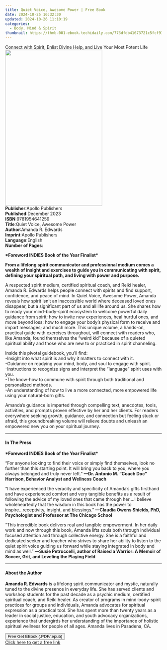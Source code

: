 ```yaml
---
title: Quiet Voice, Awesome Power | Free Book
date: 2024-10-25 16:32:30
updated: 2024-10-26 11:10:19
categories:
  - Body, Mind & Spirit
thumbnail: https://thmb-001-ebook.techidaily.com/773dfdb41673721c5fcf9142bf605c93cd68d095cadc798b2801c67b01f71022.jpg
---
```

<main id="book-container">
  <div class="flex flex-col">
    <div class="book-brief flex-1 py-6 px-4 sm:p-6 md:py-10 md:px-8">
      <!-- brief-->
      <div class="book-brief-main">
        Connect with Spirit, Enlist Divine Help, and Live Your Most Potent Life
      </div>
    </div>
    <div
      class="book-meta-info flex-1 grid gap-4 col-start-1 col-end-3 row-start-1 sm:mb-6 sm:grid-cols-4 lg:gap-6 lg:col-start-2 lg:row-end-6 lg:row-span-6 lg:mb-0"
    >
      <div
        class="book-meta-info-left place-content-center mt-4 p-4 text-sm leading-6 col-start-2 col-span-2 dark:text-slate-400"
      >
        <img
          class="w-full h-500 object-cover rounded-lg sm:h-255 sm:col-span-2 lg:col-span-full"
          src="https://img-001-ebook.techidaily.com/03f049c7155e4bfb05190013526478e5966c12cba3c4ba13e5634ba93ff1f98f.jpg"
          alt=""
          width="312"
          height="500"
        />
      </div>
      <div
        class="book-meta-info-right mt-2 col-start-1 row-start-2 col-span-3 self-center"
      >
        <!-- meta data  -->
        <div class="flex flex-col px-4 md:px-8">
          <div class="flex-1">
            <strong>Publisher</strong>:<span class="px-2"
              >Apollo Publishers</span
            >
          </div>
          <div class="flex-1">
            <strong>Published</strong>:<span class="px-2">December 2023</span>
          </div>
          <div class="flex-1">
            <strong>ISBN</strong>:<span class="px-2">9781954641259</span>
          </div>
          <div class="flex-1">
            <strong>Title</strong>:<span class="px-2"
              >Quiet Voice, Awesome Power</span
            >
          </div>
          <div class="flex-1">
            <strong>Author</strong>:<span class="px-2">Amanda R. Edwards</span>
          </div>
          <div class="flex-1">
            <strong>Imprint</strong>:<span class="px-2">Apollo Publishers</span>
          </div>
          <div class="flex-1">
            <strong>Language</strong>:<span class="px-2">English</span>
          </div>
          <div class="flex-1">
            <strong>Number of Pages</strong>:<span class="px-2"></span>
          </div>
        </div>
      </div>
    </div>
    <div class="book-description flex-1 py-6 px-4 sm:p-6 md:py-10 md:px-8">
      <div class="book-description-main">
        <div accordion-content="" id="description">
          <p><strong>*Foreword INDIES Book of the Year Finalist*</strong></p>
          <p>
            <b
              >From a lifelong spirit&nbsp;communicator and professional medium
              comes a wealth of insight and exercises&nbsp;to guide you in
              communicating with spirit, defining your spiritual&nbsp;path, and
              living with power and purpose.&nbsp;</b
            >
          </p>
          <p>
            A respected spirit medium, certified spiritual coach, and Reiki
            healer, Amanda R. Edwards helps people connect with spirits and find
            support, confidence, and peace of mind. In&nbsp;Quiet Voice, Awesome
            Power, Amanda reveals how spirit isn’t an inaccessible world where
            deceased loved ones disappear, but a significant part of us and all
            life around us. She shares how to ready your mind-body-spirit
            ecosystem to welcome powerful daily guidance from spirit; how to
            invite new experiences, heal hurtful ones, and move beyond loss; how
            to engage your body’s physical form to receive and impart messages;
            and much more. This unique volume, a hands-on, practical guide with
            exercises throughout, will connect with readers who, like Amanda,
            found themselves the “weird kid” because of a quieted spiritual
            ability and those who are new to or practiced in spirit channeling.
          </p>
          <p>
            Inside this pivotal guidebook, you’ll find:<br />-Insight into what
            spirit is and why it matters to connect with it.<br />-Guidance on
            readying your mind, body, and soul to engage with spirit.<br />-Instructions
            to recognize signs and interpret the “language” spirit uses with
            you.<br />-The know-how to commune with spirit through both
            traditional and personalized methods.<br />-An understanding of how
            to live a more connected, more empowered life using your
            natural-born gifts.
          </p>
          <p>
            Amanda’s guidance is imparted through compelling text, anecdotes,
            tools, activities, and prompts proven effective by her and her
            clients. For readers everywhere seeking growth, guidance, and
            connection but feeling stuck or afraid, this groundbreaking volume
            will relieve doubts and unleash an empowered new you on your
            spiritual journey.
          </p>
        </div>
        <div class="accordion-fader"></div>
      </div>
    </div>
    <div class="book-excerpts flex-1 py-6 px-4 sm:p-6 md:py-10 md:px-8">
      <!-- excerpts-->
      <div class="book-excerpts-main">
        <hr />
        <h4 class="placeholder placeholder-heading">
          <span>In The Press</span>
        </h4>
        <p></p>
        <p><strong>*Foreword INDIES Book of the Year Finalist*</strong></p>
        <p>
          “For anyone looking to find their voice or simply find themselves,
          look no further than this starting point. It will bring you back to
          you, where you always belonged and truly never left.”
          <strong
            >—Dr. Antonio M. “Coach Doc” Harrison, Behavior Analyst and Wellness
            Coach</strong
          >
        </p>
        <p>
          “I have experienced the veracity and specificity of Amanda’s gifts
          firsthand and have experienced comfort and very tangible benefits as a
          result of following the advice of my loved ones that came through
          her....I believe wholeheartedly that the wisdom in this book has the
          power to inspire...receptivity, insight, and blessings.”
          <strong
            >—Claudia Owens Shields, PhD, Psychologist and Professor at The
            Chicago School</strong
          >
        </p>
        <p>
          “This incredible book delivers real and tangible empowerment. In her
          daily work and now through this book, Amanda lifts souls both through
          individual focused&nbsp;attention and through collective energy. She
          is a faithful and dedicated seeker and teacher who strives to share
          her ability to listen to the quiet spirit voice guiding us forward
          while staying integrated in body and mind as well.”&nbsp;<strong
            >—Susie Petruccelli, author of Raised a Warrior: A Memoir of Soccer,
            Grit, and Leveling the Playing Field</strong
          >
        </p>
        <p></p>
      </div>
    </div>
    <div class="book-about-author flex-1 py-6 px-4 sm:p-6 md:py-10 md:px-8">
      <!-- about author-->
      <div class="book-main-author-main">
        <hr />
        <h4 class="placeholder placeholder-heading">
          <span>About the Author</span>
        </h4>
        <p></p>
        <p>
          <b>Amanda R. Edwards</b> is a lifelong spirit communicator and mystic,
          naturally tuned to the divine presence in everyday life. She has
          served clients and workshop students for the past decade as a psychic
          medium, certified spiritual coach, and Reiki healer. As creator of
          programs in mind-body-spirit practices for groups and individuals,
          Amanda advocates for spiritual expression as a practical tool. She has
          spent more than twenty years as a leader in social justice, education,
          and youth advocacy organizations, experience that undergirds her
          understanding of the importance of holistic spiritual wellness for
          people of all ages. Amanda lives in Pasadena, CA.
        </p>
        <p></p>
      </div>
    </div>
    <div class="book-free-get flex-1 py-6 px-4 sm:p-6 md:py-10 md:px-8">
      <button
        id="btn-free-get"
        class="bg-blue-500 hover:bg-blue-700 text-white font-bold py-2 px-4 rounded"
      >
        Free Get EBook (.PDF/.epub)
      </button>
      <div id="countdown-display" class="px-2 text-lg mt-2"></div>
      <a
        id="free-link"
        class="hidden bg-blue-500 hover:bg-blue-700 text-white font-bold py-2 px-4 rounded"
        href="https://www.ebooks.com/en-us/book/210798895/quiet-voice-awesome-power/amanda-r-edwards/"
        target="_blank"
        >Click here to get a free link</a
      >
    </div>
    <script>
      let countdownTime = 0;
      let countdownInterval = null;
      document
        .getElementById('btn-free-get')
        .addEventListener('click', startCountdown);
      function startCountdown() {
        countdownTime = new Date().getTime() + 60000 * 3;
        countdownInterval = setInterval(updateCountdown, 1000);
        document.getElementById('btn-free-get').disabled = true;
        document
          .getElementById('btn-free-get')
          .classList.add('bg-gray-500', 'cursor-not-allowed');
      }
      function updateCountdown() {
        let currentTime = new Date().getTime();
        let timeLeft = countdownTime - currentTime;
        let secondsLeft = Math.floor(timeLeft / 1000);
        document.getElementById('countdown-display').innerHTML =
          `Remaining time: ${secondsLeft} seconds.`;
        if (secondsLeft <= 0) {
          clearInterval(countdownInterval);
          document.getElementById('btn-free-get').classList.add('hidden');
          document.getElementById('free-link').classList.remove('hidden');
          document.getElementById('countdown-display').innerHTML = '';
        }
      }
    </script>
  </div>
</main>
